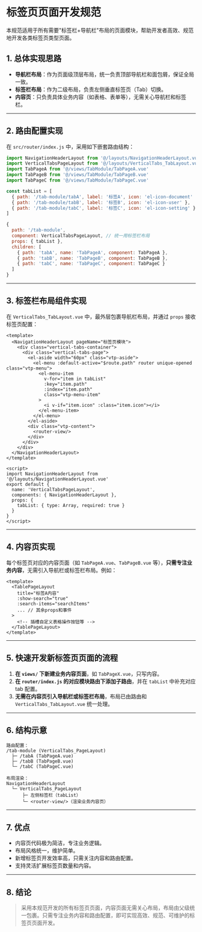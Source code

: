 # 标签页页面开发规范

本规范适用于所有需要"标签栏+导航栏"布局的页面模块，帮助开发者高效、规范地开发各类标签页类型页面。

## 1. 总体实现思路

- **导航栏布局**：作为页面级顶层布局，统一负责顶部导航栏和面包屑，保证全局一致。
- **标签栏布局**：作为二级布局，负责左侧垂直标签页（Tab）切换。
- **内容页**：只负责具体业务内容（如表格、表单等），无需关心导航栏和标签栏。

---

## 2. 路由配置实现

在 `src/router/index.js` 中，采用如下嵌套路由结构：

```js
import NavigationHeaderLayout from '@/layouts/NavigationHeaderLayout.vue' // 导航栏布局（示例名）
import VerticalTabsPageLayout from '@/layouts/VerticalTabs_TabLayout.vue' // 标签栏布局
import TabPageA from '@/views/TabModule/TabPageA.vue'
import TabPageB from '@/views/TabModule/TabPageB.vue'
import TabPageC from '@/views/TabModule/TabPageC.vue'

const tabList = [
  { path: '/tab-module/tabA', label: '标签A', icon: 'el-icon-document' },
  { path: '/tab-module/tabB', label: '标签B', icon: 'el-icon-user' },
  { path: '/tab-module/tabC', label: '标签C', icon: 'el-icon-setting' }
]

{
  path: '/tab-module',
  component: VerticalTabsPageLayout, // 统一用标签栏布局
  props: { tabList },
  children: [
    { path: 'tabA', name: 'TabPageA', component: TabPageA },
    { path: 'tabB', name: 'TabPageB', component: TabPageB },
    { path: 'tabC', name: 'TabPageC', component: TabPageC }
  ]
}
```

---

## 3. 标签栏布局组件实现

在 `VerticalTabs_TabLayout.vue` 中，最外层包裹导航栏布局，并通过 `props` 接收标签页配置：

```vue
<template>
  <NavigationHeaderLayout pageName="标签页模块">
    <div class="vertical-tabs-container">
      <div class="vertical-tabs-page">
        <el-aside width="60px" class="vtp-aside">
          <el-menu :default-active="$route.path" router unique-opened class="vtp-menu">
            <el-menu-item
              v-for="item in tabList"
              :key="item.path"
              :index="item.path"
              class="vtp-menu-item"
            >
              <i v-if="item.icon" :class="item.icon"></i>
            </el-menu-item>
          </el-menu>
        </el-aside>
        <div class="vtp-content">
          <router-view/>
        </div>
      </div>
    </div>
  </NavigationHeaderLayout>
</template>

<script>
import NavigationHeaderLayout from '@/layouts/NavigationHeaderLayout.vue'
export default {
  name: 'VerticalTabsPageLayout',
  components: { NavigationHeaderLayout },
  props: {
    tabList: { type: Array, required: true }
  }
}
</script>
```

---

## 4. 内容页实现

每个标签页对应的内容页面（如 `TabPageA.vue`、`TabPageB.vue` 等），**只需专注业务内容**，无需引入导航栏或标签栏布局。例如：

```vue
<template>
  <TablePageLayout
    title="标签A内容"
    :show-search="true"
    :search-items="searchItems"
    ... // 其余props和事件
  >
    <!-- 插槽自定义表格操作按钮等 -->
  </TablePageLayout>
</template>
```

---

## 5. 快速开发新标签页页面的流程

1. **在 `views/` 下新建业务内容页面**，如 `TabPageX.vue`，只写内容。
2. **在 `router/index.js` 的对应模块路由下添加子路由**，并在 `tabList` 中补充对应 tab 配置。
3. **无需在内容页引入导航栏或标签栏布局**，布局已由路由和 `VerticalTabs_TabLayout.vue` 统一处理。

---

## 6. 结构示意

```
路由配置：
/tab-module (VerticalTabs_PageLayout)
  ├─ /tabA (TabPageA.vue)
  ├─ /tabB (TabPageB.vue)
  └─ /tabC (TabPageC.vue)

布局渲染：
NavigationHeaderLayout
  └─ VerticalTabs_PageLayout
      ├─ 左侧标签栏（tabList）
      └─ <router-view/>（渲染业务内容页）
```

---

## 7. 优点

- 内容页代码极为简洁，专注业务逻辑。
- 布局风格统一，维护简单。
- 新增标签页开发效率高，只需关注内容和路由配置。
- 支持灵活扩展标签页数量和内容。

---

## 8. 结论

> 采用本规范开发的所有标签页页面，内容页面无需关心布局，布局由父级统一包裹。只需专注业务内容和路由配置，即可实现高效、规范、可维护的标签页页面开发。




